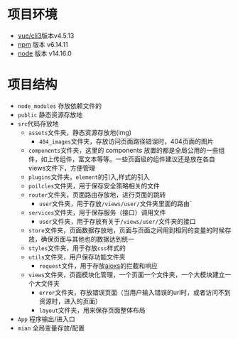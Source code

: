 # 项目环境
* <a href="https://cli.vuejs.org/zh/guide/">vue/cli3</a>版本<a>v4.5.13</a>
* <a href="https://www.npmjs.com.cn/">npm</a>       版本    <a>v6.14.11</a>
* <a href="https://nodejs.org/en/">node</a>      版本    <a>v14.16.0</a>
# 项目结构
* `node_modules` 存放依赖文件的
* `public` 静态资源存放地
* `src`代码存放地
    * `assets`文件夹，静态资源存放地(img)
        * `404_images`文件夹，存放访问页面路径错误时，404页面的图片 
    * `components`文件夹，这里的 components 放置的都是全局公用的一些组件，如上传组件，富文本等等。一些页面级的组件建议还是放在各自views文件下，方便管理
    * `plugins`文件夹，`element`的引入,样式的引入
    * `poilcles`文件夹，用于保存安全策略相关的文件
    * `router`文件夹，页面路由存放地，进行页面的跳转
        * `user`文件夹，用于存放`/views/user/`文件夹里面的路由`
    * `services`文件夹，用于保存服务（接口）调用文件
        * `user`文件夹，用于存放有关于`/views/user/`文件夹的接口
    * `store`文件夹，页面数据存放地，页面与页面之间用到相同的变量的时候存放，确保页面与其他也的数据达到统一
    * `styles`文件夹，用于存放`css`样式的
    * `utils`文件夹，用户保存功能文件夹
        * `request`文件，用于存放<a href="http://www.axios-js.com/">aioxs</a>的拦截和响应
    * `views`文件夹，页面模块化管理，一个页面一个文件夹，一个大模块建立一个大文件夹
        * `error`文件夹，存放错误页面（当用户输入错误的url时，或者访问不到资源时，进入的页面）
        * `layout`文件夹，用来保存页面整体布局
* `App` 程序输出/进入口
* `mian` 全局变量存放/配置
